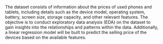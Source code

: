 The dataset consists of information about the prices of used phones and tablets, including details such as the device model, operating system, battery, screen size, storage capacity, and other relevant features. The objective is to conduct exploratory data analysis (EDA) on the dataset to gain insights into the relationships and patterns within the data. Additionally, a linear regression model will be built to predict the selling price of the devices based on the available features.

